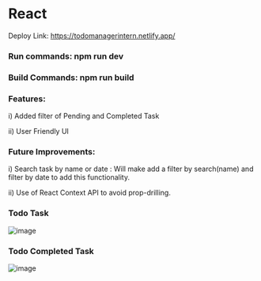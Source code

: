 # React

Deploy Link: https://todomanagerintern.netlify.app/

### Run commands: npm run dev

### Build Commands: npm run build

### Features:
i) Added filter of Pending and Completed Task

ii) User Friendly UI

### Future Improvements:
i) Search task by name or date : Will make add a filter by search(name) and filter by date to add this functionality.

ii) Use of React Context API to avoid prop-drilling.


### Todo Task
![image](https://github.com/Gaurav098766/todomanager/assets/97042529/28c88772-2778-422b-8436-d24b7a17df14)

### Todo Completed Task
![image](https://github.com/Gaurav098766/todomanager/assets/97042529/2515eb14-e895-4a57-8c7e-c861b5370028)



